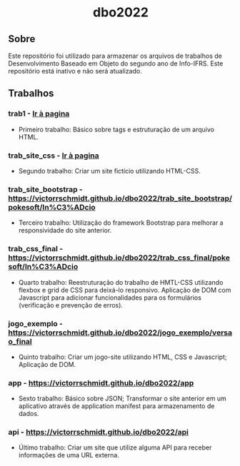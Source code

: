 <h1 align="center">dbo2022</h1>

## Sobre

Este repositório foi utilizado para armazenar os arquivos de trabalhos de Desenvolvimento Baseado em Objeto do segundo ano de Info-IFRS. Este repositório está inativo e não será atualizado.

## Trabalhos

### trab1 - <a href="https://victorrschmidt.github.io/dbo2022/trab1" target="_blank">Ir à pagina</a>

- Primeiro trabalho: Básico sobre tags e estruturação de um arquivo HTML.

### trab_site_css - <a href="https://victorrschmidt.github.io/dbo2022/trab_site_css/pokesoft/In%C3%ADcio">Ir à pagina</a>

- Segundo trabalho: Criar um site fictício utilizando HTML-CSS.
 
### trab_site_bootstrap - https://victorrschmidt.github.io/dbo2022/trab_site_bootstrap/pokesoft/In%C3%ADcio

- Terceiro trabalho: Utilização do framework Bootstrap para melhorar a responsividade do site anterior.

### trab_css_final - https://victorrschmidt.github.io/dbo2022/trab_css_final/pokesoft/In%C3%ADcio

- Quarto trabalho: Reestruturação do trabalho de HMTL-CSS utilizando flexbox e grid de CSS para deixá-lo responsivo. Aplicação de DOM com Javascript para adicionar funcionalidades para os formulários (verificação e prevenção de erros).

### jogo_exemplo - https://victorrschmidt.github.io/dbo2022/jogo_exemplo/versao_final

- Quinto trabalho: Criar um jogo-site utilizando HTML, CSS e Javascript; Aplicação de DOM.

### app - https://victorrschmidt.github.io/dbo2022/app

- Sexto trabalho: Básico sobre JSON; Transformar o site anterior em um aplicativo através de application manifest para armazenamento de dados.

### api - https://victorrschmidt.github.io/dbo2022/api

- Último trabalho: Criar um site que utilize alguma API para receber informações de uma URL externa.
